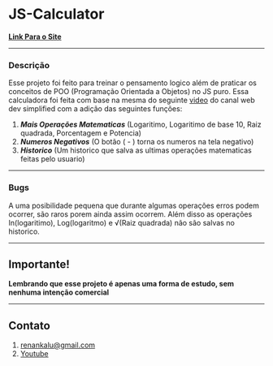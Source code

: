 # JS-Calculator
**[Link Para o Site](https://js-calculator-black.vercel.app/)**

---

### Descrição
 Esse projeto foi feito para treinar o pensamento logico além de praticar os conceitos de POO (Programação Orientada a Objetos) no JS puro. Essa calculadora foi feita com base na mesma do seguinte [video](https://www.youtube.com/watch?v=j59qQ7YWLxw) do canal web dev simplified com a adição das seguintes funções:
 
 1. ___Mais Operações Matematicas___ (Logaritimo, Logaritimo de base 10, Raiz quadrada, Porcentagem e Potencia)
 2. ___Numeros Negativos___ (O botão ( - ) torna os numeros na tela negativo)
 3. ___Historico___ (Um historico que salva as ultimas operações matematicas feitas pelo usuario)

---

### Bugs
 A uma posibilidade pequena que durante algumas operações erros podem ocorrer, são raros porem ainda assim ocorrem. Além disso as operações In(logaritimo), Log(logaritmo) e √(Raiz quadrada) não são salvas no historico.
 
---

## Importante! 
 **Lembrando que esse projeto é apenas uma forma de estudo, sem nenhuma intenção comercial** 
 
---

 ## Contato
 1. [renankalu@gmail.com](renankalu@gmail.com)
 2. [Youtube]()

